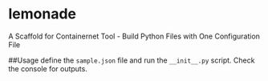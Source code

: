 # lemonade
A Scaffold for Containernet Tool - Build Python Files with One Configuration File

##Usage
define the `sample.json` file and run the `__init__.py` script. Check the console for outputs.
